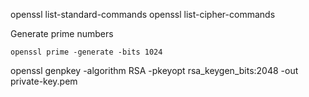 openssl list-standard-commands
openssl list-cipher-commands


Generate prime numbers

`openssl prime -generate -bits 1024`




openssl genpkey -algorithm RSA -pkeyopt rsa_keygen_bits:2048 -out private-key.pem